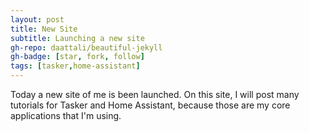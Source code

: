 ```yaml
---
layout: post
title: New Site
subtitle: Launching a new site
gh-repo: daattali/beautiful-jekyll
gh-badge: [star, fork, follow]
tags: [tasker,home-assistant]
---
```

Today a new site of me is been launched. On this site, I will post many tutorials for Tasker and Home Assistant, because those are my core applications that I'm using.
